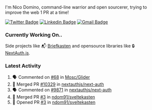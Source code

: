 
I'm Nico Domino, command-line warrior and open sourcerer, trying to improve the web 1 PR at a time!

[![Twitter Badge](https://img.shields.io/badge/-@ndom91-1ca0f1?style=flat-square&labelColor=1ca0f1&logo=twitter&logoColor=white&link=https://twitter.com/ndom91)](https://twitter.com/ndom91) [![Linkedin Badge](https://img.shields.io/badge/-ndom91-blue?style=flat-square&logo=Linkedin&logoColor=white&link=https://www.linkedin.com/in/ndom91/)](https://www.linkedin.com/in/ndom91/) [![Gmail Badge](https://img.shields.io/badge/-yo@ndo.dev-c14438?style=flat-square&logo=mail.ru&logoColor=white&link=mailto:yo@ndo.dev)](mailto:yo@ndo.dev)

### Currently Working On..

Side projects like 📬 [Briefkasten](https://briefkastenhq.com) and opensource libraries like 🔒 [NextAuth.js](https://github.com/nextauthjs/next-auth).

<!--START_SECTION_PROFILE_VIEWS:readme-info-->
<!--END_SECTION_PROFILE_VIEWS:readme-info-->

<!--START_SECTION_DAILY_COMMIT:readme-info-->
<!--END_SECTION_DAILY_COMMIT:readme-info-->

<!--START_SECTION_WEEKLY_COMMIT:readme-info-->
<!--END_SECTION_WEEKLY_COMMIT:readme-info-->

### Latest Activity

<!--START_SECTION:activity-->
1. 🗣 Commented on [#68](https://github.com/Mosc/Glider/issues/68#issuecomment-2007661004) in [Mosc/Glider](https://github.com/Mosc/Glider)
2. 🎉 Merged PR [#10329](https://github.com/nextauthjs/next-auth/pull/10329) in [nextauthjs/next-auth](https://github.com/nextauthjs/next-auth)
3. 🗣 Commented on [#9871](https://github.com/nextauthjs/next-auth/pull/9871#issuecomment-2004555252) in [nextauthjs/next-auth](https://github.com/nextauthjs/next-auth)
4. 🎉 Merged PR [#3](https://github.com/ndom91/sveltekasten/pull/3) in [ndom91/sveltekasten](https://github.com/ndom91/sveltekasten)
5. 💪 Opened PR [#3](https://github.com/ndom91/sveltekasten/pull/3) in [ndom91/sveltekasten](https://github.com/ndom91/sveltekasten)
<!--END_SECTION:activity-->
